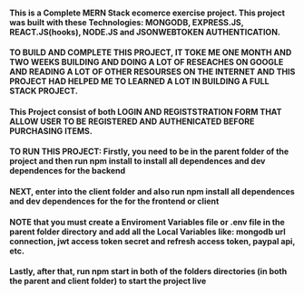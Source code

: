 #### This is a Complete MERN Stack ecomerce exercise project. This project was built with these Technologies: MONGODB, EXPRESS.JS, REACT.JS(hooks), NODE.JS and JSONWEBTOKEN AUTHENTICATION.
#### TO BUILD AND COMPLETE THIS PROJECT, IT TOKE ME ONE MONTH AND TWO WEEKS BUILDING AND DOING A LOT OF RESEACHES ON GOOGLE AND READING A LOT OF OTHER RESOURSES ON THE INTERNET AND THIS PROJECT HAD HELPED ME TO LEARNED A LOT IN BUILDING A FULL STACK PROJECT.

#### This Project consist of both LOGIN AND REGISTSTRATION FORM THAT ALLOW USER TO BE REGISTERED AND AUTHENICATED BEFORE PURCHASING ITEMS.

#### TO RUN THIS PROJECT: Firstly, you need to be in the parent folder of the project and then run npm install to install all dependences and dev dependences for the backend
#### NEXT, enter into the client folder and also run npm install all dependences and dev dependences for the for the frontend or client
#### NOTE that you must create a Enviroment Variables file or .env file in the parent folder directory and add all the Local Variables like: mongodb url connection, jwt access token secret and refresh access token, paypal api, etc.
#### Lastly, after that, run npm start in both of the folders directories (in both the parent and client folder) to start the project live


